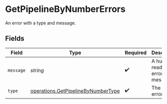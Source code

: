 # GetPipelineByNumberErrors

An error with a type and message.


## Fields

| Field                                                                                           | Type                                                                                            | Required                                                                                        | Description                                                                                     |
| ----------------------------------------------------------------------------------------------- | ----------------------------------------------------------------------------------------------- | ----------------------------------------------------------------------------------------------- | ----------------------------------------------------------------------------------------------- |
| `message`                                                                                       | *string*                                                                                        | :heavy_check_mark:                                                                              | A human-readable error message.                                                                 |
| `type`                                                                                          | [operations.GetPipelineByNumberType](../../../sdk/models/operations/getpipelinebynumbertype.md) | :heavy_check_mark:                                                                              | The type of error.                                                                              |